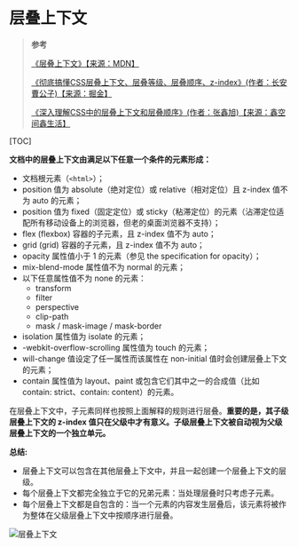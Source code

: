 # 层叠上下文

> **参考**
>
> [《层叠上下文》【来源：MDN】](https://developer.mozilla.org/zh-CN/docs/Web/Guide/CSS/Understanding_z_index/The_stacking_context)
>
> [《彻底搞懂CSS层叠上下文、层叠等级、层叠顺序、z-index》(作者：长安曹公子)【来源：掘金】](https://juejin.cn/post/6844903667175260174)
>
> [《深入理解CSS中的层叠上下文和层叠顺序》(作者：张鑫旭)【来源：鑫空间鑫生活】](http://www.zhangxinxu.com/wordpress/?p=5115)

[TOC]

**文档中的层叠上下文由满足以下任意一个条件的元素形成：**

- 文档根元素（`<html>`）；
- position 值为 absolute（绝对定位）或 relative（相对定位）且 z-index 值不为 auto 的元素；
- position 值为 fixed（固定定位）或 sticky（粘滞定位）的元素（沾滞定位适配所有移动设备上的浏览器，但老的桌面浏览器不支持）；
- flex (flexbox) 容器的子元素，且 z-index 值不为 auto；
- grid (grid) 容器的子元素，且 z-index 值不为 auto；
- opacity 属性值小于 1 的元素（参见 the specification for opacity）；
- mix-blend-mode 属性值不为 normal 的元素；
- 以下任意属性值不为 none 的元素：
  - transform
  - filter
  - perspective
  - clip-path
  - mask / mask-image / mask-border
- isolation 属性值为 isolate 的元素；
- -webkit-overflow-scrolling 属性值为 touch 的元素；
- will-change 值设定了任一属性而该属性在 non-initial 值时会创建层叠上下文的元素；
- contain 属性值为 layout、paint 或包含它们其中之一的合成值（比如 contain: strict、contain: content）的元素。

在层叠上下文中，子元素同样也按照上面解释的规则进行层叠。**重要的是，其子级层叠上下文的 z-index 值只在父级中才有意义。子级层叠上下文被自动视为父级层叠上下文的一个独立单元。**

**总结:**

- 层叠上下文可以包含在其他层叠上下文中，并且一起创建一个层叠上下文的层级。
- 每个层叠上下文都完全独立于它的兄弟元素：当处理层叠时只考虑子元素。
- 每个层叠上下文都是自包含的：当一个元素的内容发生层叠后，该元素将被作为整体在父级层叠上下文中按顺序进行层叠。

![层叠上下文](https://image-static.segmentfault.com/911/542/911542058-5ab466a10ee63_articlex)
